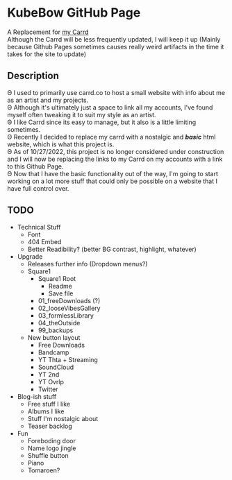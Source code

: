 # KubeBow GitHub Page
A Replacement for [my Carrd](https://KubeBow.carrd.co)<br>
Although the Carrd will be less frequently updated, I will keep it up (Mainly because Github Pages sometimes causes really weird artifacts in the time it takes for the site to update)
## Description
Θ I used to primarily use carrd.co to host a small website with info about me as an artist and my projects.<br>
Θ Although it's ultimately just a space to link all my accounts, I've found myself often tweaking it to suit my style as an artist.<br>
Θ I like Carrd since its easy to manage, but it also is a little limiting sometimes.<br>
Θ Recently I decided to replace my carrd with a nostalgic and ***basic*** html website, which is what this project is.<br>
Θ As of 10/27/2022, this project is no longer considered under construction and I will now be replacing the links to my Carrd on my accounts with a link to this Github Page.<br>
Θ Now that I have the basic functionality out of the way, I'm going to start working on a lot more stuff that could only be possible on a website that I have full control over.<br>
## TODO
- Technical Stuff
	- Font
	- 404 Embed
	- Better Readibility? (better BG contrast, highlight, whatever)
- Upgrade
	- Releases further info (Dropdown menus?)
	- Square1
		- Square1 Root
			- Readme
			- Save file
		- 01_freeDownloads (?)
		- 02_looseVibesGallery
		- 03_formlessLibrary
		- 04_theOutside
		- 99_backups
	- New button layout
		- Free Downloads
		- Bandcamp
		- YT Thta + Streaming
		- SoundCloud
		- YT 2nd
		- YT Ovrlp
		- Twitter
- Blog-ish stuff
	- Free stuff I like
	- Albums I like
	- Stuff I'm nostalgic about
	- Teaser backlog
- Fun
	- Foreboding door
	- Name logo jingle
	- Shuffle button
	- Piano
	- Tomaroen?